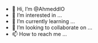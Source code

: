 - 👋 Hi, I’m @AhmeddIO
- 👀 I’m interested in ...
- 🌱 I’m currently learning ...
- 💞️ I’m looking to collaborate on ...
- 📫 How to reach me ...

<!---
AhmeddIO/AhmeddIO is a ✨ special ✨ repository because its `README.md` (this file) appears on your GitHub profile.
You can click the Preview link to take a look at your changes.
--->
